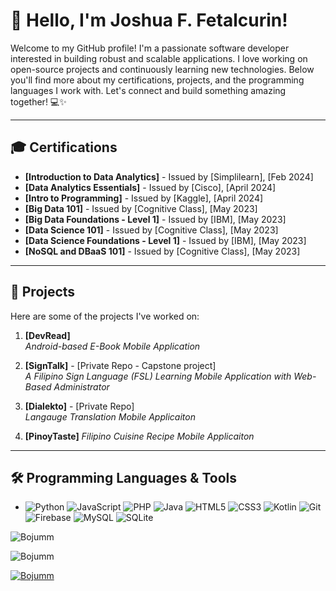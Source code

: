 # 👋 Hello, I'm Joshua F. Fetalcurin!

Welcome to my GitHub profile! I'm a passionate software developer interested in building robust and scalable applications. I love working on open-source projects and continuously learning new technologies. Below you'll find more about my certifications, projects, and the programming languages I work with. Let's connect and build something amazing together! 💻✨

---

## 🎓 Certifications

- **[Introduction to Data Analytics]** - Issued by [Simplilearn], [Feb 2024]
- **[Data Analytics Essentials]** - Issued by [Cisco], [April 2024]
- **[Intro to Programming]** - Issued by [Kaggle], [April 2024]
- **[Big Data 101]** - Issued by [Cognitive Class], [May 2023]
- **[Big Data Foundations - Level 1]** - Issued by [IBM], [May 2023]
- **[Data Science 101]** - Issued by [Cognitive Class], [May 2023]
- **[Data Science Foundations - Level 1]** - Issued by [IBM], [May 2023]
- **[NoSQL and DBaaS 101]** - Issued by [Cognitive Class], [May 2023]

---

## 🚀 Projects

Here are some of the projects I've worked on:

1. **[DevRead]**  
   _Android-based E-Book Mobile Application_  

   
2. **[SignTalk]** - [Private Repo - Capstone project]  
   _A Filipino Sign Language (FSL) Learning Mobile Application with Web-Based Administrator_  
  

3. **[Dialekto]** - [Private Repo]  
   _Langauge Translation Mobile Applicaiton_  
  
4. **[PinoyTaste]** 
   _Filipino Cuisine Recipe Mobile Applicaiton_
   
---

## 🛠️ Programming Languages & Tools

- ![Python](https://img.shields.io/badge/-Python-3776AB?logo=python&logoColor=white&style=flat) ![JavaScript](https://img.shields.io/badge/-JavaScript-F7DF1E?logo=javascript&logoColor=black&style=flat) ![PHP](https://img.shields.io/badge/-PHP-777BB4?logo=php&logoColor=white&style=flat) ![Java](https://img.shields.io/badge/-Java-007396?logo=java&logoColor=white&style=flat) ![HTML5](https://img.shields.io/badge/-HTML5-E34F26?logo=html5&logoColor=white&style=flat) ![CSS3](https://img.shields.io/badge/-CSS3-1572B6?logo=css3&logoColor=white&style=flat) ![Kotlin](https://img.shields.io/badge/-Kotlin-339933?logo=kotlin&logoColor=white&style=flat) ![Git](https://img.shields.io/badge/-Git-F05032?logo=git&logoColor=white&style=flat) ![Firebase](https://img.shields.io/badge/-Firebase-FFCA28?logo=firebase&logoColor=white&style=flat) ![MySQL](https://img.shields.io/badge/-MySQL-4479A1?logo=mysql&logoColor=white&style=flat) ![SQLite](https://img.shields.io/badge/-SQLite-003B57?logo=sqlite&logoColor=white&style=flat)


<p><img align="center" src="https://github-readme-streak-stats.herokuapp.com/?user=Bojumm&" alt="Bojumm" /></p>

<p><img src="https://github-readme-stats.vercel.app/api/top-langs?username=Bojumm&show_icons=true&locale=en&layout=compact" alt="Bojumm" /></p>

<p><a href="https://github.com/ryo-ma/github-profile-trophy"><img src="https://github-profile-trophy.vercel.app/?username=Bojumm" alt="Bojumm" /></a></p>
